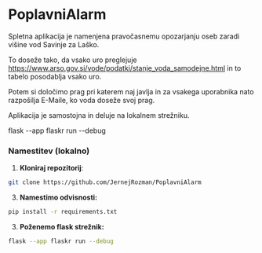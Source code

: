 # PoplavniAlarm

Spletna aplikacija je namenjena pravočasnemu opozarjanju oseb zaradi višine vod Savinje za Laško.

To doseže tako, da vsako uro preglejuje https://www.arso.gov.si/vode/podatki/stanje_voda_samodejne.html in to tabelo posodablja vsako uro.

Potem si določimo prag pri katerem naj javlja in za vsakega uporabnika nato razpošilja E-Maile, ko voda doseže svoj prag.

Aplikacija je samostojna in deluje na lokalnem strežniku.



flask --app flaskr run --debug

### Namestitev (lokalno)

1. **Kloniraj repozitorij**:
```bash
git clone https://github.com/JernejRozman/PoplavniAlarm
```
3. **Namestimo odvisnosti:**

```bash
pip install -r requirements.txt
```

3. **Poženemo flask strežnik:**

```bash
flask --app flaskr run --debug
```

